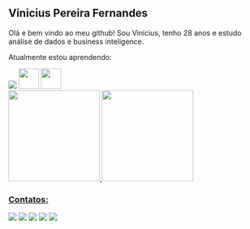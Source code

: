 ## Vinicius Pereira Fernandes

Olá e bem vindo ao meu github! Sou Vinicius, tenho 28 anos e estudo análise de dados e business inteligence.

Atualmente estou aprendendo:

<img src="https://cdn.jsdelivr.net/gh/devicons/devicon/icons/microsoftsqlserver/microsoftsqlserver-plain-wordmark.svg" />
<img src="https://cdn.jsdelivr.net/gh/devicons/devicon/icons/pandas/pandas-original-wordmark.svg" width="40" height="40" />
<img src="https://cdn.jsdelivr.net/gh/devicons/devicon/icons/python/python-original.svg" width="40" height="40" />














<div>
<a href="https://github.com/vinicius-pf">
<img height="180em" src="https://github-readme-stats.vercel.app/api/top-langs/?username=vinicius-pf&layout=compact&langs_count=7&theme=dracula"/>
<img height="180em" src="https://github-readme-stats.vercel.app/api?username=vinicius-pf&show_icons=true&theme=dracula&include_all_commits=true&count_private=true"/>
</div>

### Contatos:

<div>
<a href="https://www.youtube.com/seu-canal-youtube-aqui" target="_blank"><img src="https://img.shields.io/badge/YouTube-FF0000?style=for-the-badge&logo=youtube&logoColor=white" target="_blank"></a>
<a href="https://instagram.com/seu-usuário-instagram-aqui" target="_blank"><img src="https://img.shields.io/badge/-Instagram-%23E4405F?style=for-the-badge&logo=instagram&logoColor=white" target="_blank"></a>
<a href="https://www.twitch.tv/seu-usuário-aqui" target="_blank"><img src="https://img.shields.io/badge/Twitch-9146FF?style=for-the-badge&logo=twitch&logoColor=white" target="_blank"></a>
<a href = "mailto:contato@seu-usuário-aqui"><img src="https://img.shields.io/badge/Gmail-D14836?style=for-the-badge&logo=gmail&logoColor=white" target="_blank"></a>
<a href="https://www.linkedin.com/in/seu-usuário-linkedln-aqui" target="_blank"><img src="https://img.shields.io/badge/-LinkedIn-%230077B5?style=for-the-badge&logo=linkedin&logoColor=white" target="_blank"></a>   
</div>
